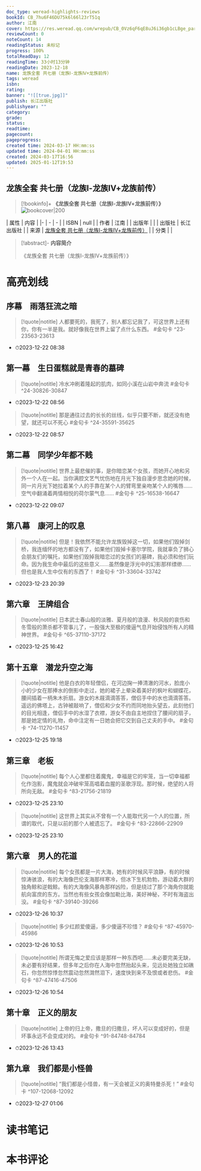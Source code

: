 ```yaml
---
doc_type: weread-highlights-reviews
bookId: CB_7hu6F46DU75k6l66l23rT51q
author: 江南
cover: https://res.weread.qq.com/wrepub/CB_0Vz6qF6qE8uJ6i36gb1cLBge_parsecover
reviewCount: 0
noteCount: 14
readingStatus: 未标记
progress: 100%
totalReadDay: 12
readingTime: 33小时13分钟
readingDate: 2023-12-18
name: 龙族全套 共七册（龙族Ⅰ-龙族Ⅳ+龙族前传）
tags: weread
isbn: 
rating: 
banner: "![[true.jpg]]"
publish: 长江出版社
publishyear: ""
category: 
grade: 
status: 
readtime: 
pagecount: 
pageprogress: 
created time: 2024-03-17 HH:mm:ss
updated time: 2024-04-01 HH:mm:ss
created: 2024-03-17T16:56
updated: 2025-01-12T19:53
---
```


## 龙族全套 共七册（龙族Ⅰ-龙族Ⅳ+龙族前传）

> [!bookinfo]+ **《龙族全套 共七册（龙族Ⅰ-龙族Ⅳ+龙族前传）》**
> ![bookcover|200](https://res.weread.qq.com/wrepub/CB_0Vz6qF6qE8uJ6i36gb1cLBge_parsecover)
>
| 属性   | 内容                                       |
|- | - | - |
| ISBN   | null  |
| 作者   | 江南                         |
| 出版年 |    | 
| 出版社 | 长江出版社                       |
| 来源   | [龙族全套 共七册（龙族Ⅰ-龙族Ⅳ+龙族前传）](https://weread.qq.com/web/) |
| 分类   |                         |

> [!abstract]- **内容简介**
> 
> 《龙族全套 共七册（龙族Ⅰ-龙族Ⅳ+龙族前传）》
> 

# 高亮划线

## 序幕　雨落狂流之暗


> [!quote|notitle] 
>人都要死的，我死了，别人都忘记我了，可这世界上还有你，你有一半是我。就好像我在世界上留了点什么东西。 #金句卡 ^23-23563-23613
- ⏱2023-12-22 08:38 
## 第一幕　生日蛋糕就是青春的墓碑


> [!quote|notitle] 
>冷水冲刷着隆起的肌肉，如同小溪在山岩中奔流 #金句卡 ^24-30826-30847
- ⏱2023-12-22 08:56 

> [!quote|notitle] 
>那是通往过去的长长的丝线，似乎只要不断，就还没有绝望，就还可以不死心 #金句卡 ^24-35591-35625
- ⏱2023-12-22 08:57 
## 第二幕　同学少年都不贱


> [!quote|notitle] 
>世界上最悲催的事，是你暗恋某个女孩，而她开心地和另外一个人在一起。当你满腔文艺气忧伤地在月光下独自漫步思念她的时候，同一片月光下她拉着某个人的手靠在某个人的臂弯里亲吻某个人的嘴唇……空气中翻涌着两情相悦的荷尔蒙气息…… #金句卡 ^25-16538-16647
- ⏱2023-12-22 09:07 
## 第八幕　康河上的叹息


> [!quote|notitle] 
>但是！我依然不能允许龙族毁掉这一切，如果他们毁掉剑桥，我连缅怀的地方都没有了，如果他们毁掉卡塞尔学院，我就辜负了狮心会朋友们的嘱托，如果他们毁掉我暗恋过的女孩们的墓碑，我必须和他们玩命。因为我生命中最后的这些意义……虽然像是浮光中的幻影那样缥缈……但也是我人生中仅有的东西了！ #金句卡 ^31-33604-33742
- ⏱2023-12-23 20:39 
## 第六章　王牌组合


> [!quote|notitle] 
>日本武士春山般的淡雅、夏月般的浪漫、秋风般的哀伤和冬雪般的萧杀都不管事儿了，一股强大至极的傻逼气息开始侵蚀所有人的精神世界。 #金句卡 ^65-37110-37172
- ⏱2023-12-25 16:42 
## 第十五章　潜龙升空之海


> [!quote|notitle] 
>他是白衣的年轻僧侣，在河边掬一捧清澈的河水，脸庞小小的少女在那捧水的倒影中走过，她的裙子上晕染着美好的枫叶和蝴蝶花，腰间插着一柄朱木折扇。游女的木屐滴滴答答，僧侣手中的水也滴滴答答。遥远的佛塔上，古钟被敲响了，僧侣和少女不约而同地抬头望去，此刻他们的目光相逢，僧侣手中的水湿了衣襟，游女不由自主地捏住了腰间的扇子，那是她定情的礼物，命中注定有一日她会把它交到自己丈夫的手中。 #金句卡 ^74-11270-11457
- ⏱2023-12-25 19:18 
## 第三章　老板


> [!quote|notitle] 
>每个人心里都住着魔鬼，幸福是它的牢笼，当一切幸福都化作泡影，魔鬼就会冲破牢笼高唱着血腥的圣歌浮现。那时候，绝望的人将所向无敌。 #金句卡 ^83-21756-21819
- ⏱2023-12-25 23:10 

> [!quote|notitle] 
>这世界上其实从不曾有一个人能取代另一个人的位置，所谓的取代，只是以前的那个人被遗忘了。 #金句卡 ^83-22866-22909
- ⏱2023-12-25 23:10 
## 第六章　男人的花道


> [!quote|notitle] 
>每个女孩都是一片大海，她有的时候风平浪静，有的时候惊涛骇浪，有的大海像巴伦支海那样寒冷，但冰下生机勃勃，游动着大群的独角鲸和逆戟鲸。有的大海像风暴角那样凶险，但是绕过了那个海角你就能航向富庶的东方。当然也有些女孩会像加勒比海，美好神秘，不时有海盗出没。 #金句卡 ^87-39140-39266
- ⏱2023-12-26 10:37 

> [!quote|notitle] 
>多少红颜爱傻逼，多少傻逼不珍惜？ #金句卡 ^87-45970-45986
- ⏱2023-12-26 10:53 

> [!quote|notitle] 
>所谓无悔之爱应该是那样一种东西吧……未必要完美无缺，未必要有好结果，但多年之后你在人海中忽然抬起头来，见远处她独立如礁石，你忽然惊悸忽然震动忽然潸然泪下，速度快到来不及恨或者悲伤。 #金句卡 ^87-47416-47506
- ⏱2023-12-26 10:54 
## 第十章　正义的朋友


> [!quote|notitle] 
>上帝的归上帝，撒旦的归撒旦，坏人可以变成好的，但是坏事永远不会变成对的。 #金句卡 ^91-84748-84784
- ⏱2023-12-26 13:43 
## 第九章　我们都是小怪兽


> [!quote|notitle] 
>“我们都是小怪兽，有一天会被正义的奥特曼杀死！” #金句卡 ^107-12068-12092
- ⏱2023-12-27 01:06 


# 读书笔记

# 本书评论

